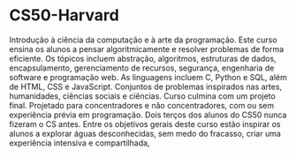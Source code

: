 # CS50-Harvard
Introdução à ciência da computação e à arte da programação. Este curso ensina os alunos a pensar algoritmicamente e resolver problemas de forma eficiente. Os tópicos incluem abstração, algoritmos, estruturas de dados, encapsulamento, gerenciamento de recursos, segurança, engenharia de software e programação web. As linguagens incluem C, Python e SQL, além de HTML, CSS e JavaScript. Conjuntos de problemas inspirados nas artes, humanidades, ciências sociais e ciências. Curso culmina com um projeto final. Projetado para concentradores e não concentradores, com ou sem experiência prévia em programação. Dois terços dos alunos do CS50 nunca fizeram o CS antes. Entre os objetivos gerais deste curso estão inspirar os alunos a explorar águas desconhecidas, sem medo do fracasso, criar uma experiência intensiva e compartilhada,
